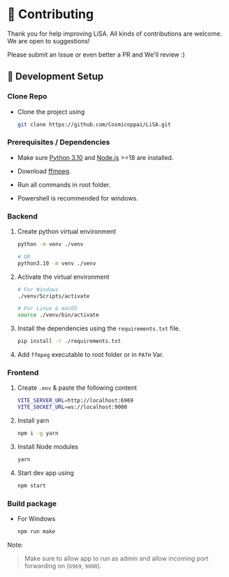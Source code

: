 # 🤝 Contributing

Thank you for help improving LiSA. All kinds of contributions are welcome. We are open to suggestions!

Please submit an Issue or even better a PR and We'll review :)

## 📖 Development Setup

### Clone Repo

-   Clone the project using

    ```bash
    git clone https://github.com/Cosmicoppai/LiSA.git
    ```

### Prerequisites / Dependencies

-   Make sure [Python 3.10](https://www.python.org/downloads/release/python-31011/) and [Node.js](https://nodejs.org/en/download/package-manager) >=18 are installed.

-   Download [ffmpeg](https://ffmpeg.org/download.html).

-   Run all commands in root folder.

-   Powershell is recommended for windows.

### Backend

1. Create python virtual environment

    ```bash
    python -m venv ./venv

    # OR
    python3.10 -m venv ./venv
    ```

2. Activate the virtual environment

    ```bash
    # For Windows
    ./venv/Scripts/activate

    # For Linux & macOS
    source ./venv/bin/activate
    ```

3. Install the dependencies using the `requirements.txt` file.

    ```bash
    pip install -r ./requirements.txt
    ```

4. Add `ffmpeg` executable to root folder or in `PATH` Var.

### Frontend

1. Create `.env` & paste the following content

    ```bash
    VITE_SERVER_URL=http://localhost:6969
    VITE_SOCKET_URL=ws://localhost:9000
    ```

3. Install yarn
    ```bash
    npm i -g yarn
    ```

3. Install Node modules

    ```bash
    yarn
    ```

4. Start dev app using
    ```bash
    npm start
    ```

### Build package

-   For Windows

    ```bash
    npm run make
    ```

Note:

> Make sure to allow app to run as admin and allow incoming port forwarding on (`6969`, `9000`).
